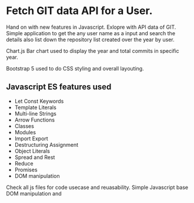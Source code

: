 # Fetch GIT data API for a User.
Hand on with new features in Javascript. Exlopre with API data of GIT.
Simple application to get the any user name as a input and search the details also list down the repository list created over the year by user.

Chart.js Bar chart used to display the year and total commits in specific year.

Bootstrap 5 used to do CSS styling and overall layouting.

## Javascript ES features used
- Let Const Keywords
- Template Literals
- Multi-line Strings
- Arrow Functions
- Classes
- Modules
- Import Export
- Destructuring Assignment
- Object Literals
- Spread and Rest
- Reduce
- Promises
- DOM manipulation

Check all js files for code usecase and reuasability. Simple Javascript base DOM manipulation and 
